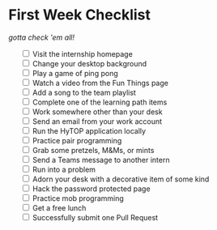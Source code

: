 # First Week Checklist
_gotta check 'em all!_

<ul style="list-style-type: none">
  <input type="checkbox" id="item1"> Visit the internship homepage<br>
  <input type="checkbox" id="item2"> Change your desktop background<br>
  <input type="checkbox" id="item3"> Play a game of ping pong<br>
  <input type="checkbox" id="item4"> Watch a video from the Fun Things page<br>
  <input type="checkbox" id="item5"> Add a song to the team playlist<br>
  <input type="checkbox" id="item6"> Complete one of the learning path items<br>
  <input type="checkbox" id="item7"> Work somewhere other than your desk<br>
  <input type="checkbox" id="item8"> Send an email from your work account<br>
  <input type="checkbox" id="item9"> Run the HyTOP application locally<br>
  <input type="checkbox" id="item10"> Practice pair programming<br>
  <input type="checkbox" id="item12"> Grab some pretzels, M&Ms, or mints<br>
  <input type="checkbox" id="item13"> Send a Teams message to another intern<br>
  <input type="checkbox" id="item14"> Run into a problem<br>
  <input type="checkbox" id="item15"> Adorn your desk with a decorative item of some kind<br>
  <input type="checkbox" id="item16"> Hack the password protected page<br>
  <input type="checkbox" id="item17"> Practice mob programming<br>
  <input type="checkbox" id="item18"> Get a free lunch<br>
  <input type="checkbox" id="item19"> Successfully submit one Pull Request<br>
</ul>

<script>
  // store checks
  document.querySelectorAll("input").forEach(inputElement => {
    const elementId = `${inputElement.id}`;

    inputElement.checked = localStorage.getItem(elementId) === 'checked';
    inputElement.onchange = e => {
      if (e.target.checked) {
        localStorage.setItem(elementId, 'checked');
      } else {
          localStorage.setItem(elementId, 'not-checked');
      }
    };
  });
</script>
